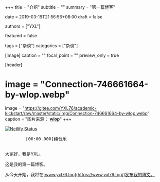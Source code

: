 +++
title = "介绍"
subtitle = ""
summary = "第一篇博客"

date = 2019-03-15T21:56:56+08:00
draft = false

authors = ["YXL"]

featured = false

tags = ["杂谈"]
categories = ["杂谈"]

[image]
  caption = ""
  focal_point = ""
  preview_only = true

[header]
  # image = "Connection-746661664-by-wlop.webp"
  image = "https://gitee.com/YXL76/academic-kickstart/raw/master/static/img/Connection-746661664-by-wlop.webp"
  caption = "图片来源： [**wlop**](https://www.deviantart.com/wlop/art/Connection-746661664/)"
+++

[![Netlify Status](https://api.netlify.com/api/v1/badges/1008d0ba-6d9b-4a11-9b41-2326f3c096f2/deploy-status)](https://app.netlify.com/sites/yxl/deploys)

<link rel="stylesheet" href="../../../css/APlayer.min.css">
<div id="aplayer">
	<pre class="aplayer-lrc-content">
        [00:00.000]纯音乐
    </pre>
</div>
<script src="../../../js/APlayer.min.js"></script>

<script>
const ap = new APlayer({
    container: document.getElementById('aplayer'),
	fixed: false,
	mini: false,
	autoplay: true,
	theme: '#b7daff',
	loop: 'all',
	order: 'list',
	preload: 'auto',
	volume: 0.8,
    audio: [{
		name: 'NEXT TO YOU',
		artist: 'Ken Arai',
        //url: '../../../music/NEXT TO YOU-Ken Arai.mp3',
		//cover: '../../../music/NEXT TO YOU-Ken Arai.jpg',
		url: 'http://pop5orv74.bkt.clouddn.com/music/NEXT%20TO%20YOU-Ken%20Arai.mp3',
		cover: 'https://dev.tencent.com/u/YXL-76/p/academic-kickstart/git/raw/master/static/music/NEXT%20TO%20YOU-Ken%20Arai.jpg',
		mutex: true,
		listFolded: true,
    }],
	lrcType: 2,
});
</script>

大家好，我是YXL。

这是我的第一篇博客。

从今天开始，我将在[www.yxl76.top](https://www.yxl76.top/)发布我的博文。
